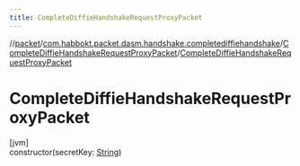 ```yaml
---
title: CompleteDiffieHandshakeRequestProxyPacket
---
```

//[packet](../../../index.html)/[com.habbokt.packet.dasm.handshake.completediffiehandshake](../index.html)/[CompleteDiffieHandshakeRequestProxyPacket](index.html)/[CompleteDiffieHandshakeRequestProxyPacket](-complete-diffie-handshake-request-proxy-packet.html)



# CompleteDiffieHandshakeRequestProxyPacket



[jvm]\
constructor(secretKey: [String](https://kotlinlang.org/api/latest/jvm/stdlib/kotlin/-string/index.html))





